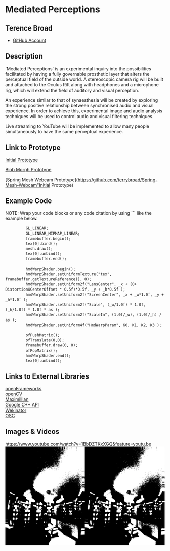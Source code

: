 # Mediated Perceptions

## Terence Broad
- [GitHub Account](https://github.com/terrybroad "GitHub Account")

## Description
'Mediated Perceptions' is an experimental inquiry into the possibilities facilitated by having a fully governable prosthetic layer that alters the perceptual field of the outside world. A stereoscopic camera rig will be built and attached to the Oculus Rift along with headphones and a microphone rig, which will extend the field of auditory and visual perception.

An experience similar to that of synaesthesia will be created by exploring the strong positive relationship between synchronised audio and visual experience. In order to achieve this, experimental image and audio analysis techniques will be used to control audio and visual filtering techniques.

Live streaming to YouTube will be implemented to allow many people simultaneously to have the same perceptual experience. 
## Link to Prototype

[Initial Prototype](https://github.com/terrybroad/oculus-mediated-vision-prototype-1)

[Blob Morph Prototype](https://github.com/terrybroad/wonderland_webcam)

[Spring Mesh Webcam Prototype](https://github.com/terrybroad/Spring-Mesh-Webcam"Initial Prototype)


## Example Code
NOTE: Wrap your code blocks or any code citation by using ``` like the example below.
```
         GL_LINEAR;
         GL_LINEAR_MIPMAP_LINEAR;
         framebuffer.begin();
         tex[0].bind();
         mesh.draw();
         tex[0].unbind();
         framebuffer.end();
        
         hmdWarpShader.begin();
         hmdWarpShader.setUniformTexture("tex", framebuffer.getTextureReference(), 0);
         hmdWarpShader.setUniform2f("LensCenter", _x + (0+ DistortionXCenterOffset * 0.5f)*0.5f, _y + _h*0.5f );
         hmdWarpShader.setUniform2f("ScreenCenter", _x + _w*1.0f, _y + _h*1.0f );
         hmdWarpShader.setUniform2f("Scale", (_w/1.0f) * 1.0f, (_h/1.0f) * 1.0f * as );
         hmdWarpShader.setUniform2f("ScaleIn", (1.0f/_w), (1.0f/_h) / as );
         hmdWarpShader.setUniform4f("HmdWarpParam", K0, K1, K2, K3 );

         ofPushMatrix();
         ofTranslate(0,0);
         framebuffer.draw(0, 0);
         ofPopMatrix();
         hmdWarpShader.end();
         tex[0].unbind();
```
## Links to External Libraries
 
[openFrameworks](https://github.com/openframeworks/openFrameworks "openFramworks") <br>
[openCV](https://github.com/Itseez/opencv "OpenCV") <br>
[Maximillian](https://github.com/micknoise/Maximilian "Maximillian") <br>
[Google C++ API](https://github.com/google/google-api-cpp-client "https://github.com/google/google-api-cpp-client") <br>
[Wekinator](https://code.google.com/p/wekinator/ "Wekinator") <br>
[OSC](http://opensoundcontrol.org/ "OSC") <br>

## Images & Videos
https://www.youtube.com/watch?v=1BbDZTKxXGQ&feature=youtu.be
![image1](project_images/screenshot2.png)
